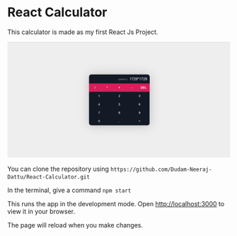 # React Calculator

This calculator is made as my first React Js Project.

![Calculator](/Screenshots/calc.png)

You can clone the repository using ```https://github.com/Dudam-Neeraj-Dattu/React-Calculator.git``` 

In the terminal, give a command ```npm start```

This runs the app in the development mode.
Open [http://localhost:3000](http://localhost:3000) to view it in your browser.

The page will reload when you make changes.
